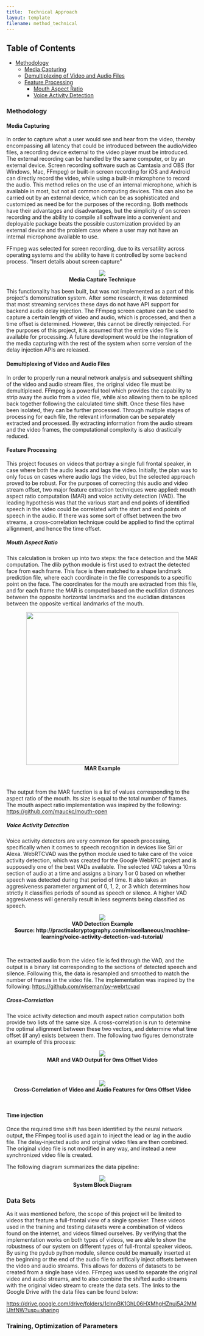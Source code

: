 ```yaml
---
title:  Technical Approach
layout: template
filename: method_technical
--- 
```


## Table of Contents
* [Methodology](#methodology)
  * [Media Capturing](#media-capturing)
  * [Demultiplexing of Video and Audio Files](#demultiplexing-of-video-and-audio-files)
  * [Feature Processing](#feature-processing)
    * [Mouth Aspect Ratio](#mouth-aspect-ratio)
    * [Voice Activity Detection](#voice-activity-detection)



### Methodology

#### Media Capturing

In order to capture what a user would see and hear from the video, thereby encompassing all latency that could be introduced between the audio/video files, a recording device external to the video player must be introduced. The external recording can be handled by the same computer, or by an external device. Screen recording software such as Camtasia and OBS (for Windows, Mac, FFmpeg) or built-in screen recording for iOS and Android can directly record the video, while using a built-in microphone to record the audio. This method relies on the use of an internal microphone, which is available in most, but not all common computing devices. This can also be carried out by an external device, which can be as sophisticated and customized as need be for the purposes of the recording. Both methods have their advantages and disadvantages, but the simplicity of on screen recording and the ability to compile all software into a convenient and deployable package beats the possible customization provided by an external device and the problem case where a user may not have an internal microphone available to use.

FFmpeg was selected for screen recording, due to its versatility across operating systems and the ability to have it controlled by some backend process. "Insert details about screen capture"

<p align="center">
	<img src="https://github.com/binhanle/eem202a-project/blob/gh-pages/Images/media_capture.png"/>
	<br/>
	<strong>Media Capture Technique</strong>
</p>

This functionality has been built, but was not implemented as a part of this project's demonstration system. After some research, it was determined that most streaming services these days do not have API support for backend audio delay injection. The FFmpeg screen capture can be used to capture a certain length of video and audio, which is processed, and then a time offset is determined. However, this cannot be directly reinjected. For the purposes of this project, it is assumed that the entire video file is available for processing. A future development would be the integration of the media capturing with the rest of the system when some version of the delay injection APIs are released.

#### Demultiplexing of Video and Audio Files

In order to properly run a neural network analysis and subsequent shifting of the video and audio stream files, the original video file must be demultiplexed. FFmpeg is a powerful tool which provides the capability to strip away the audio from a video file, while also allowing them to be spliced back together following the calculated time shift. Once these files have been isolated, they can be further processed. Through multiple stages of processing for each file, the relevant information can be separately extracted and processed. By extracting information from the audio stream and the video frames, the computational complexity is also drastically reduced.

#### Feature Processing

This project focuses on videos that portray a single full frontal speaker, in case where both the audio leads and lags the video. Initially, the plan was to only focus on cases where audio lags the video, but the selected approach proved to be robust. For the purposes of correcting this audio and video stream offset, two major feature extraction techniques were applied: mouth aspect ratio computation (MAR) and voice activity detection (VAD). The leading hypothesis was that the various start and end points of identified speech in the video could be correlated with the start and end points of speech in the audio. If there was some sort of offset between the two streams, a cross-correlation technique could be applied to find the optimal allignment, and hence the time offset.

##### Mouth Aspect Ratio

This calculation is broken up into two steps: the face detection and the MAR computation. The dlib python module is first used to extract the detected face from each frame. This face is then matched to a shape landmark prediction file, where each coordinate in the file corresponds to a specific point on the face. The coordinates for the mouth are extracted from this file, and for each frame the MAR is computed based on the euclidian distances between the opposite horizontal landmarks and the euclidian distances between the opposite vertical landmarks of the mouth. 

<p align="center">
	<img height="400" src="https://github.com/binhanle/eem202a-project/blob/master/Images/mar_descriptor.png"/>
	<br/>
	<strong>MAR Example</strong>
</p>
<br/>

The output from the MAR function is a list of values corresponding to the aspect ratio of the mouth. Its size is equal to the total number of frames. 
The mouth aspect ratio implementation was inspired by the following: https://github.com/mauckc/mouth-open

##### Voice Activity Detection

Voice activity detectors are very common for speech processing, specifically when it comes to speech recognition in devices like Siri or Alexa. WebRTCVAD was the python module used to take care of the voice activity detection, which was created for the Google WebRTC project and is supposedly one of the best VADs available. The selected VAD takes a 10ms section of audio at a time and assigns a binary 1 or 0 based on whether speech was detected during that period of time. It also takes an aggresiveness parameter argument of 0, 1, 2, or 3 which determines how strictly it classifies periods of sound as speech or silence. A higher VAD aggresiveness will generally result in less segments being classified as speech. 

<p align="center">
	<img src="https://github.com/binhanle/eem202a-project/blob/master/Images/vad_descriptor.png"></img>
	<br/>
	<strong>VAD Detection Example 
		<br/> 
		Source: http://practicalcryptography.com/miscellaneous/machine-learning/voice-activity-detection-vad-tutorial/
	</strong>
</p>
<br/>

The extracted audio from the video file is fed through the VAD, and the output is a binary list corresponding to the sections of detected speech and silence. Following this, the data is resampled and smoothed to match the number of frames in the video file. 
The implementation was inspired by the following: https://github.com/wiseman/py-webrtcvad


##### Cross-Correlation

The voice activity detection and mouth aspect ration computation both provide two lists of the same size. A cross-correlation is run to determine the optimal allignment between these two vectors, and determine what time offset (if any) exists between them. The following two figures demonstrate an example of this process:

<p align="center">
	<img src="https://github.com/binhanle/eem202a-project/blob/master/Images/av_data.png"></img>
	<br/>
	<strong>MAR and VAD Output for 0ms Offset Video</strong>
</p>
<br/>

<p align="center">
	<img src="https://github.com/binhanle/eem202a-project/blob/master/Images/cross_corr.png"></img>
	<br/>
	<strong>Cross-Correlation of Video and Audio Features for 0ms Offset Video</strong>
</p>
<br/>

#### Time injection

Once the required time shift has been identified by the neural network output, the FFmpeg tool is used again to inject the lead or lag in the audio file. The delay-injected audio and original video files are then combined.  The original video file is not modified in any way, and instead a new synchronized video file is created.

The following diagram summarizes the data pipeline:

<p align="center">
	<img src="https://github.com/binhanle/eem202a-project/blob/master/Images/strat2.png"></img>
	<br/>
	<strong>System Block Diagram</strong>
</p>

### Data Sets

As it was mentioned before, the scope of this project will be limited to videos that feature a full-frontal view of a single speaker. These videos used in the training and testing datasets were a combination of videos found on the internet, and videos filmed ourselves. By verifying that the implementation works on both types of videos, we are able to show the robustness of our system on different types of full-frontal speaker videos. By using the pydub python module, silence could be manually inserted at the beginning or the end of the audio file to artifically inject offsets between the video and audio streams. This allows for dozens of datasets to be created from a single base video. FFmpeg was used to separate the original video and audio streams, and to also combine the shifted audio streams with the original video stream to create the data sets. The links to the Google Drive with the data files can be found below:

https://drive.google.com/drive/folders/1clnnBK1GhL06HXMhgHZnuj5A2MMUhfNW?usp=sharing

### Training, Optimization of Parameters
